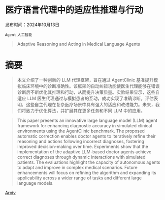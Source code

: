 # 医疗语言代理中的适应性推理与行动

发布时间：2024年10月13日

`Agent` `人工智能`

> Adaptive Reasoning and Acting in Medical Language Agents

# 摘要

> 本文介绍了一种创新的 LLM 代理框架，旨在通过 AgentClinic 基准提升模拟临床环境中的诊断准确性。该框架的自动纠错功能使医生代理能够在错误诊断后不断优化其推理和行动，从而提升决策质量。实验结果显示，这些自适应 LLM 医生代理通过与模拟患者的互动，成功实现了准确诊断。评估表明，这些自主代理在复杂医疗场景中具有强大的适应和改进能力。未来，我们将致力于优化算法，并扩展其在更多任务和不同 LLM 中的应用。

> This paper presents an innovative large language model (LLM) agent framework for enhancing diagnostic accuracy in simulated clinical environments using the AgentClinic benchmark. The proposed automatic correction enables doctor agents to iteratively refine their reasoning and actions following incorrect diagnoses, fostering improved decision-making over time. Experiments show that the implementation of the adaptive LLM-based doctor agents achieve correct diagnoses through dynamic interactions with simulated patients. The evaluations highlight the capacity of autonomous agents to adapt and improve in complex medical scenarios. Future enhancements will focus on refining the algorithm and expanding its applicability across a wider range of tasks and different large language models.

[Arxiv](https://arxiv.org/abs/2410.10020)